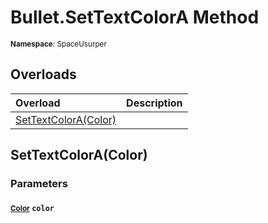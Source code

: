 # Bullet.SetTextColorA Method

<small>**Namespace**: SpaceUsurper</small>

## Overloads

<div markdown="1" class="member-table">

| Overload | Description |
| :------- | ----------- |
| [SetTextColorA(Color)](#Color_) |  | 

</div>

## SetTextColorA(Color)
### Parameters
#### <small>[Color](https://docs.unity3d.com/ScriptReference/Color.html)</small> `color`


